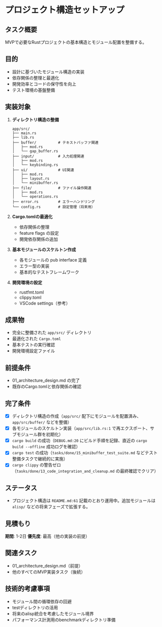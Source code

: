 # プロジェクト構造セットアップ

## タスク概要
MVPで必要なRustプロジェクトの基本構造とモジュール配置を整備する。

## 目的
- 設計に基づいたモジュール構造の実装
- 依存関係の整理と最適化
- 開発効率とコードの保守性を向上
- テスト環境の基盤整備

## 実装対象
1. **ディレクトリ構造の整備**
   ```
   app/src/
   ├── main.rs
   ├── lib.rs
   ├── buffer/          # テキストバッファ関連
   │   ├── mod.rs
   │   └── gap_buffer.rs
   ├── input/           # 入力処理関連
   │   ├── mod.rs
   │   └── keybinding.rs
   ├── ui/              # UI関連
   │   ├── mod.rs
   │   ├── layout.rs
   │   └── minibuffer.rs
   ├── file/            # ファイル操作関連
   │   ├── mod.rs
   │   └── operations.rs
   ├── error.rs         # エラーハンドリング
   └── config.rs        # 設定管理（将来用）
   ```

2. **Cargo.tomlの最適化**
   - 依存関係の整理
   - feature flags の設定
   - 開発依存関係の追加

3. **基本モジュールのスケルトン作成**
   - 各モジュールの pub interface 定義
   - エラー型の実装
   - 基本的なテストフレームワーク

4. **開発環境の設定**
   - rustfmt.toml
   - clippy.toml
   - VSCode settings（参考）

## 成果物
- 完全に整備された `app/src/` ディレクトリ
- 最適化された `Cargo.toml`
- 基本テストの実行確認
- 開発環境設定ファイル

## 前提条件
- 01_architecture_design.md の完了
- 既存のCargo.tomlと依存関係の確認

## 完了条件
- [x] ディレクトリ構造の作成（`app/src/` 配下にモジュールを配置済み、`app/src/buffer/` などを整備）
- [x] 各モジュールのスケルトン実装（`app/src/lib.rs:1` で再エクスポート、サブモジュール群を初期化）
- [x] `cargo build` の成功（`DEBUG.md:20` にビルド手順を記録、直近の `cargo build --offline` 成功ログを確認）
- [x] `cargo test` の成功（`tasks/done/15_minibuffer_test_suite.md` などテスト整備タスクで継続的に実施）
- [x] `cargo clippy` の警告ゼロ（`tasks/done/13_code_integration_and_cleanup.md` の最終確認でクリア）

## ステータス
- プロジェクト構造は `README.md:61` 記載のとおり運用中。追加モジュールは `alisp/` などの将来フェーズで拡張する。

## 見積もり
**期間**: 1-2日
**優先度**: 最高（他の実装の前提）

## 関連タスク
- 01_architecture_design.md（前提）
- 他のすべてのMVP実装タスク（後続）

## 技術的考慮事項
- モジュール間の循環依存の回避
- testディレクトリの活用
- 将来のalisp統合を考慮したモジュール境界
- パフォーマンス計測用のbenchmarkディレクトリ準備
